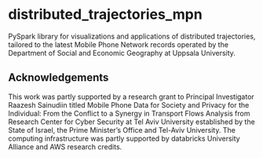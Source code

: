 # distributed_trajectories_mpn
PySpark library for visualizations and applications of distributed trajectories, tailored to the latest Mobile Phone Network records operated by the Department of Social and Economic Geography at Uppsala University.

## Acknowledgements
This work was partly supported by a research grant to Principal Investigator Raazesh Sainudiin titled Mobile Phone Data for Society and Privacy for the Individual: From the Conflict to a Synergy in Transport Flows Analysis from Research Center for Cyber Security at Tel Aviv University established by the State of Israel, the Prime Minister’s Office and Tel-Aviv University. The computing infrastructure was partly supported by databricks University Alliance and AWS research credits.
